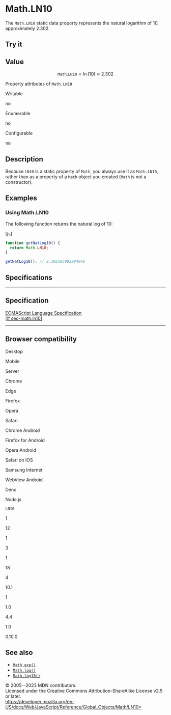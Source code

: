 Math.LN10
=========

 
The `Math.LN10` static data property represents the natural logarithm of
10, approximately 2.302.


 
Try it 
------

 



 
Value
-----

 
$${\mathtt{M}\mathtt{a}\mathtt{t}\mathtt{h}.\mathtt{L}\mathtt{N}\mathtt{1}\mathtt{0}} = \ln(10) \approx 2.302$$

 
Property attributes of `Math.LN10`




Writable

no

Enumerable

no

Configurable

no

 
Description
-----------

 
Because `LN10` is a static property of `Math`, you always use it as
`Math.LN10`, rather than as a property of a `Math` object you created
(`Math` is not a constructor).



 
Examples
--------


 
### Using Math.LN10 

 
The following function returns the natural log of 10:

 
 
[js]


```js
function getNatLog10() {
  return Math.LN10;
}

getNatLog10(); // 2.302585092994046
```




Specifications
--------------

 
  -------------------------------------------------------------------------------------------------
  Specification
  -------------------------------------------------------------------------------------------------
  [ECMAScript Language Specification\
  [\#
  sec-math.ln10]](https://tc39.es/ecma262/multipage/numbers-and-dates.html#sec-math.ln10)

  -------------------------------------------------------------------------------------------------


Browser compatibility 
---------------------

 


Desktop

Mobile

Server

Chrome

Edge

Firefox

Opera

Safari

Chrome Android

Firefox for Android

Opera Android

Safari on IOS

Samsung Internet

WebView Android

Deno

Node.js

`LN10`

1

12

1

3

1

18

4

10.1

1

1.0

4.4

1.0

0.10.0

 
See also 
--------

 
-   [`Math.exp()`](exp)
-   [`Math.log()`](log)
-   [`Math.log10()`](log10)



 
© 2005--2023 MDN contributors.\
Licensed under the Creative Commons Attribution-ShareAlike License v2.5
or later.\
https://developer.mozilla.org/en-US/docs/Web/JavaScript/Reference/Global_Objects/Math/LN10>

